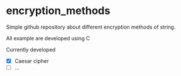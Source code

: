# encryption_methods

Simple github repository about different encryption methods of string.

All example are developed using C

Currently developed

- [x] Caesar cipher
- [ ] ...